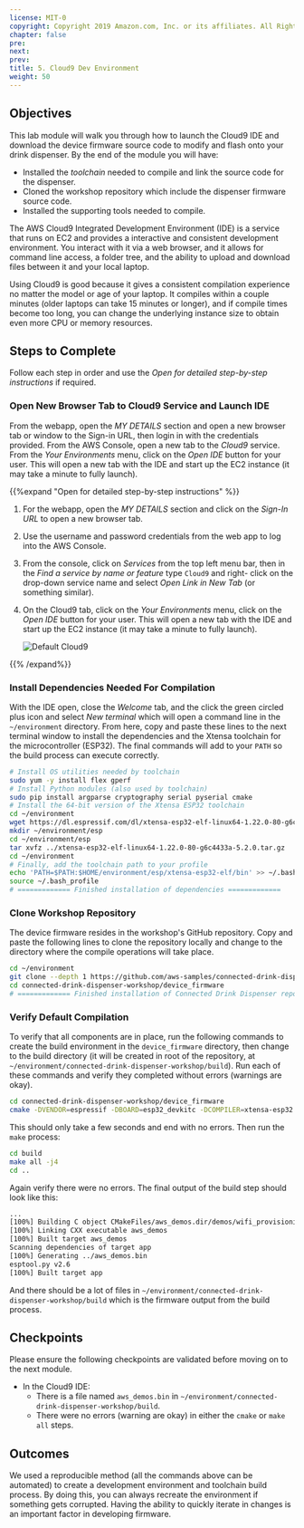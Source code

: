 ```yaml
---
license: MIT-0
copyright: Copyright 2019 Amazon.com, Inc. or its affiliates. All Rights Reserved.
chapter: false
pre: 
next: 
prev: 
title: 5. Cloud9 Dev Environment
weight: 50
---
```


## Objectives

This lab module will walk you through how to launch the Cloud9 IDE and download the device firmware source code to modify and flash onto your drink dispenser. By the end of the module you will have:

* Installed the *toolchain* needed to compile and link the source code for the dispenser.
* Cloned the workshop repository which include the dispenser firmware source code.
* Installed the supporting tools needed to compile.

The AWS Cloud9 Integrated Development Environment (IDE) is a service that runs on EC2 and provides a interactive and consistent development environment. You interact with it via a web browser, and it allows for command line access, a folder tree, and the ability to upload and download files between it and your local laptop.

Using Cloud9 is good because it gives a consistent compilation experience no matter the model or age of your laptop. It compiles within a couple minutes (older laptops can take 15 minutes or longer), and if compile times become too long, you can change the underlying instance size to obtain even more CPU or memory resources.

## Steps to Complete

Follow each step in order and use the *Open for detailed step-by-step instructions* if required.

### Open New Browser Tab to Cloud9 Service and Launch IDE

From the webapp, open the *MY DETAILS* section and open a new browser tab or window to the Sign-in URL, then login in with the credentials provided. From the AWS Console, open a new tab to the *Cloud9* service. From the *Your Environments* menu, click on the *Open IDE* button for your user. This will open a new tab with the IDE and start up the EC2 instance (it may take a minute to fully launch).


{{%expand "Open for detailed step-by-step instructions" %}}

1. For the webapp, open the *MY DETAILS* section and click on the *Sign-In URL* to open a new browser tab. 
1. Use the username and password credentials from the web app to log into the AWS Console.
1. From the console, click on *Services* from the top left menu bar, then in the *Find a service by name or feature* type `Cloud9` and right- click on the drop-down service name and select *Open Link in New Tab* (or something similar).
1. On the Cloud9 tab, click on the *Your Environments* menu, click on the *Open IDE* button for your user. This will open a new tab with the IDE and start up the EC2 instance (it may take a minute to fully launch).

    ![Default Cloud9](/images/lab5_default_cloud9.png)

{{% /expand%}}

### Install Dependencies Needed For Compilation

With the IDE open, close the *Welcome* tab, and the click the green circled plus icon and select *New terminal* which will open a command line in the `~/environment` directory. From here, copy and paste these lines to the next terminal window to install the dependencies and the Xtensa toolchain for the microcontroller (ESP32). The final commands will add to your `PATH` so the build process can execute correctly.

```bash
# Install OS utilities needed by toolchain
sudo yum -y install flex gperf
# Install Python modules (also used by toolchain)
sudo pip install argparse cryptography serial pyserial cmake
# Install the 64-bit version of the Xtensa ESP32 toolchain
cd ~/environment
wget https://dl.espressif.com/dl/xtensa-esp32-elf-linux64-1.22.0-80-g6c4433a-5.2.0.tar.gz
mkdir ~/environment/esp
cd ~/environment/esp
tar xvfz ../xtensa-esp32-elf-linux64-1.22.0-80-g6c4433a-5.2.0.tar.gz
cd ~/environment
# Finally, add the toolchain path to your profile
echo 'PATH=$PATH:$HOME/environment/esp/xtensa-esp32-elf/bin' >> ~/.bash_profile
source ~/.bash_profile
# ============= Finished installation of dependencies =============
```

### Clone Workshop Repository

The device firmware resides in the workshop's GitHub repository. Copy and paste the following lines to clone the repository locally and change to the directory where the compile operations will take place.

```bash
cd ~/environment
git clone --depth 1 https://github.com/aws-samples/connected-drink-dispenser-workshop.git
cd connected-drink-dispenser-workshop/device_firmware
# ============= Finished installation of Connected Drink Dispenser repository =============
```

### Verify Default Compilation

To verify that all components are in place, run the following commands to create the build environment in the `device_firmware` directory, then change to the build directory (it will be created in root of the repository, at `~/environment/connected-drink-dispenser-workshop/build`). Run each of these commands and verify they completed without errors (warnings are okay).

```bash
cd connected-drink-dispenser-workshop/device_firmware
cmake -DVENDOR=espressif -DBOARD=esp32_devkitc -DCOMPILER=xtensa-esp32 -S . -B ./build
```
This should only take a few seconds and end with no errors. Then run the `make` process:
```bash
cd build
make all -j4
cd ..
```

Again verify there were no errors. The final output of the build step should look like this:

```bash
...
[100%] Building C object CMakeFiles/aws_demos.dir/demos/wifi_provisioning/aws_wifi_connect_task.c.obj
[100%] Linking CXX executable aws_demos
[100%] Built target aws_demos
Scanning dependencies of target app
[100%] Generating ../aws_demos.bin
esptool.py v2.6
[100%] Built target app
```

And there should be a lot of files in `~/environment/connected-drink-dispenser-workshop/build` which is the firmware output from the build process.

## Checkpoints

Please ensure the following checkpoints are validated before moving on to the next module.

* In the Cloud9 IDE:
    * There is a file named `aws_demos.bin` in `~/environment/connected-drink-dispenser-workshop/build`.
    * There were no errors (warning are okay) in either the `cmake` or `make all` steps.

## Outcomes

We used a reproducible method (all the commands above can be automated) to create a development environment and toolchain build process. By doing this, you can always recreate the environment if something gets corrupted. Having the ability to quickly iterate in changes is an important factor in developing firmware.